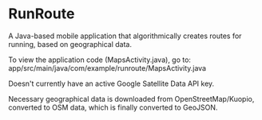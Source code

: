 # RunRoute
A Java-based mobile application that algorithmically creates routes for running, based on geographical data.

To view the application code (MapsActivity.java), go to: app/src/main/java/com/example/runroute/MapsActivity.java

Doesn't currently have an active Google Satellite Data API key.

Necessary geographical data is downloaded from OpenStreetMap/Kuopio, converted to OSM data, which is finally converted to GeoJSON.


